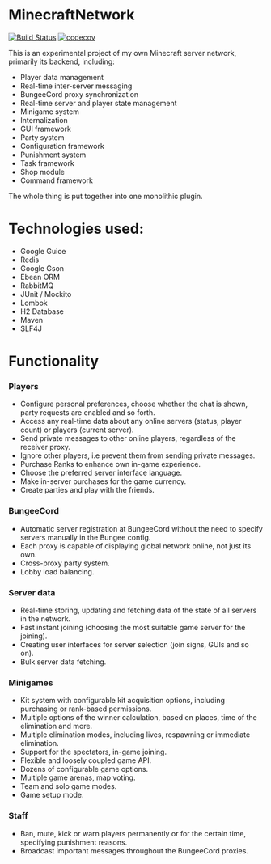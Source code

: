# MinecraftNetwork

[![Build Status](https://travis-ci.org/jolice/MinecraftNetwork.svg?branch=master)](https://travis-ci.org/jolice/MinecraftNetwork)
[![codecov](https://codecov.io/gh/jolice/MinecraftNetwork/branch/master/graph/badge.svg)](https://codecov.io/gh/jolice/MinecraftNetwork)

This is an experimental project of my own Minecraft server network, primarily its backend, including:

- Player data management
- Real-time inter-server messaging
- BungeeCord proxy synchronization
- Real-time server and player state management
- Minigame system
- Internalization
- GUI framework
- Party system
- Configuration framework
- Punishment system
- Task framework
- Shop module
- Command framework

The whole thing is put together into one monolithic plugin.

# Technologies used:

- Google Guice
- Redis
- Google Gson
- Ebean ORM
- RabbitMQ
- JUnit / Mockito
- Lombok
- H2 Database
- Maven
- SLF4J

# Functionality

### Players

- Configure personal preferences, choose whether the chat is shown, party requests are enabled and so forth.
- Access any real-time data about any online servers (status, player count) or players (current server).
- Send private messages to other online players, regardless of the receiver proxy.
- Ignore other players, i.e prevent them from sending private messages. 
- Purchase Ranks to enhance own in-game experience.
- Choose the preferred server interface language.
- Make in-server purchases for the game currency. 
- Create parties and play with the friends.

### BungeeCord

- Automatic server registration at BungeeCord without the need to specify servers manually in the Bungee config.
- Each proxy is capable of displaying global network online, not just its own.
- Cross-proxy party system.
- Lobby load balancing.   

### Server data

- Real-time storing, updating and fetching data of the state of all servers in the network.
- Fast instant joining (choosing the most suitable game server for the joining).
- Creating user interfaces for server selection (join signs, GUIs and so on).
- Bulk server data fetching.

### Minigames

- Kit system with configurable kit acquisition options, including purchasing or rank-based permissions. 
- Multiple options of the winner calculation, based on places, time of the elimination and more.
- Multiple elimination modes, including lives, respawning or immediate elimination.
- Support for the spectators, in-game joining.
- Flexible and loosely coupled game API.
- Dozens of configurable game options.
- Multiple game arenas, map voting.
- Team and solo game modes.
- Game setup mode. 

### Staff

- Ban, mute, kick or warn players permanently or for the certain time, specifying punishment reasons.
- Broadcast important messages throughout the BungeeCord proxies.
